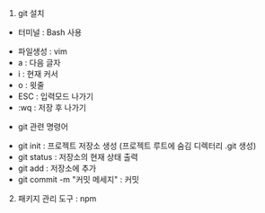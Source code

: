 1. git 설치
 - 터미널 : Bash 사용
  * 파일생성 : vim 
  * a : 다음 글자 
  * i : 현재 커서 
  * o : 윗줄 
  * ESC : 입력모드 나가기 
  * :wq : 저장 후 나가기
 - git 관련 명령어
  * git init : 프로젝트 저장소 생성 (프로젝트 루트에 숨김 디렉터리 .git 생성)
  * git status : 저장소의 현재 상태 출력
  * git add : 저장소에 추가
  * git commit -m "커밋 메세지" : 커밋
 
2. 패키지 관리 도구 : npm
